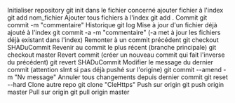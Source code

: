 Initialiser repository
	git init dans le fichier concerné
ajouter fichier à l'index
	git add nom_fichier
Ajouter tous fichiers à l'index 
	git add .
Commit
	git commit -m "commentaire"
Historique
	git log
Mise à jour d'un fichier déjà ajouté à l'index
	git commit -a -m "commentaire" (-a met à jour les fichiers déjà existant dans l'index)
Remonter à un commit précédent
	git checkout SHADuCommit
Revenir au commit le plus récent (branche principale)
	git checkout master
Revert commit (créer un nouveau commit qui fait l'inverse du précédent)
	git revert SHADuCommit
Modifier le message du dernier commit (attention slmt si pas déjà pushé sur l'origine)
	git commit --amend -m "Nv message"
Annuler tous changements depuis dernier commit
	git reset --hard
Clone autre repo
	git clone "CleHttps"
Push sur origin
	git push origin master
Pull sur origin
	git pull origin master

